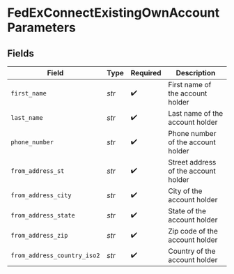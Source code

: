 # FedExConnectExistingOwnAccountParameters


## Fields

| Field                                | Type                                 | Required                             | Description                          |
| ------------------------------------ | ------------------------------------ | ------------------------------------ | ------------------------------------ |
| `first_name`                         | *str*                                | :heavy_check_mark:                   | First name of the account holder     |
| `last_name`                          | *str*                                | :heavy_check_mark:                   | Last name of the account holder      |
| `phone_number`                       | *str*                                | :heavy_check_mark:                   | Phone number of the account holder   |
| `from_address_st`                    | *str*                                | :heavy_check_mark:                   | Street address of the account holder |
| `from_address_city`                  | *str*                                | :heavy_check_mark:                   | City of the account holder           |
| `from_address_state`                 | *str*                                | :heavy_check_mark:                   | State of the account holder          |
| `from_address_zip`                   | *str*                                | :heavy_check_mark:                   | Zip code of the account holder       |
| `from_address_country_iso2`          | *str*                                | :heavy_check_mark:                   | Country of the account holder        |
